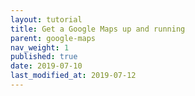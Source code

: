 ```yaml
---
layout: tutorial
title: Get a Google Maps up and running
parent: google-maps
nav_weight: 1
published: true
date: 2019-07-10
last_modified_at: 2019-07-12
---
```

